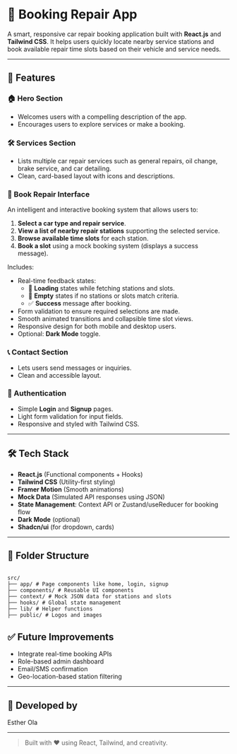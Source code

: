 # 🔧 Booking Repair App

A smart, responsive car repair booking application built with **React.js** and **Tailwind CSS**. It helps users quickly locate nearby service stations and book available repair time slots based on their vehicle and service needs.

---

## 🚀 Features

### 🏠 Hero Section

- Welcomes users with a compelling description of the app.
- Encourages users to explore services or make a booking.

### 🛠 Services Section

- Lists multiple car repair services such as general repairs, oil change, brake service, and car detailing.
- Clean, card-based layout with icons and descriptions.

### 📅 Book Repair Interface

An intelligent and interactive booking system that allows users to:

1. **Select a car type and repair service**.
2. **View a list of nearby repair stations** supporting the selected service.
3. **Browse available time slots** for each station.
4. **Book a slot** using a mock booking system (displays a success message).

Includes:

- Real-time feedback states:
  - 🔄 **Loading** states while fetching stations and slots.
  - 🚫 **Empty** states if no stations or slots match criteria.
  - ✅ **Success** message after booking.
- Form validation to ensure required selections are made.
- Smooth animated transitions and collapsible time slot views.
- Responsive design for both mobile and desktop users.
- Optional: **Dark Mode** toggle.

### 📞 Contact Section

- Lets users send messages or inquiries.
- Clean and accessible layout.

### 🔐 Authentication

- Simple **Login** and **Signup** pages.
- Light form validation for input fields.
- Responsive and styled with Tailwind CSS.

---

## 🛠 Tech Stack

- **React.js** (Functional components + Hooks)
- **Tailwind CSS** (Utility-first styling)
- **Framer Motion** (Smooth animations)
- **Mock Data** (Simulated API responses using JSON)
- **State Management**: Context API or Zustand/useReducer for booking flow
- **Dark Mode** (optional)
- **Shadcn/ui** (for dropdown, cards)

---

## 📁 Folder Structure
```

src/
├── app/ # Page components like home, login, signup
├── components/ # Reusable UI components
├── context/ # Mock JSON data for stations and slots
├── hooks/ # Global state management
├── lib/ # Helper functions
├── public/ # Logos and images

```

## ✅ Future Improvements

* Integrate real-time booking APIs
* Role-based admin dashboard
* Email/SMS confirmation
* Geo-location-based station filtering

---

## 📄 Developed by

Esther Ola

---

> Built with ❤️ using React, Tailwind, and creativity.
```
